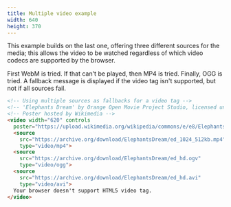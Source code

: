 ```yaml
---
title: Multiple video example
width: 640
height: 370
---
```


This example builds on the last one, offering three different sources for the media; this allows the video to be watched regardless of which video codecs are supported by the browser.

First WebM is tried. If that can't be played, then MP4 is tried. Finally, OGG is tried. A fallback message is displayed if the video tag isn't supported, but not if all sources fail.

```html
<!-- Using multiple sources as fallbacks for a video tag -->
<!-- 'Elephants Dream' by Orange Open Movie Project Studio, licensed under CC-3.0, hosted by archive.org -->
<!-- Poster hosted by Wikimedia -->
<video width="620" controls
  poster="https://upload.wikimedia.org/wikipedia/commons/e/e8/Elephants_Dream_s5_both.jpg" >
  <source
    src="https://archive.org/download/ElephantsDream/ed_1024_512kb.mp4"
    type="video/mp4">
  <source
    src="https://archive.org/download/ElephantsDream/ed_hd.ogv"
    type="video/ogg">
  <source
    src="https://archive.org/download/ElephantsDream/ed_hd.avi"
    type="video/avi">
  Your browser doesn't support HTML5 video tag.
</video>
```
